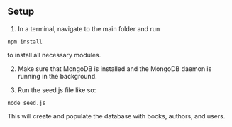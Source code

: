 ## Setup

1. In a terminal, navigate to the main folder and run

```
npm install
```

to install all necessary modules.

2. Make sure that MongoDB is installed and the MongoDB daemon is running in the background.

3. Run the seed.js file like so:

```
node seed.js
```

This will create and populate the database with books, authors, and users.

